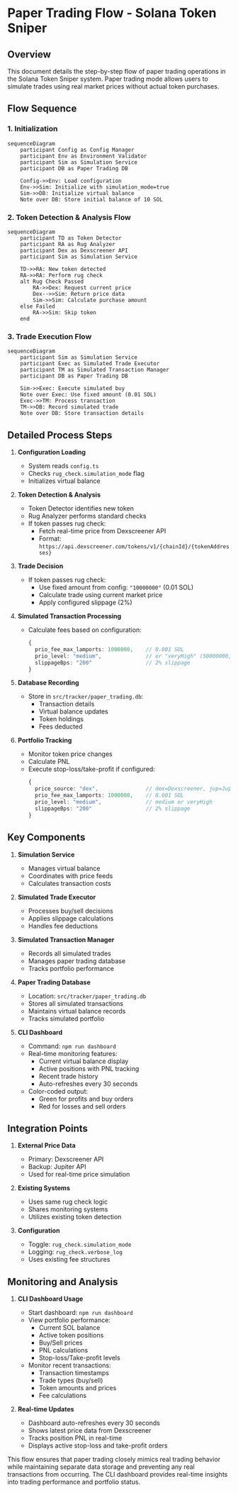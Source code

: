 # Paper Trading Flow - Solana Token Sniper

## Overview
This document details the step-by-step flow of paper trading operations in the Solana Token Sniper system. Paper trading mode allows users to simulate trades using real market prices without actual token purchases.

## Flow Sequence

### 1. Initialization
```mermaid
sequenceDiagram
    participant Config as Config Manager
    participant Env as Environment Validator
    participant Sim as Simulation Service
    participant DB as Paper Trading DB

    Config->>Env: Load configuration
    Env->>Sim: Initialize with simulation_mode=true
    Sim->>DB: Initialize virtual balance
    Note over DB: Store initial balance of 10 SOL
```

### 2. Token Detection & Analysis Flow
```mermaid
sequenceDiagram
    participant TD as Token Detector
    participant RA as Rug Analyzer
    participant Dex as Dexscreener API
    participant Sim as Simulation Service

    TD->>RA: New token detected
    RA->>RA: Perform rug check
    alt Rug Check Passed
        RA->>Dex: Request current price
        Dex-->>Sim: Return price data
        Sim->>Sim: Calculate purchase amount
    else Failed
        RA->>Sim: Skip token
    end
```

### 3. Trade Execution Flow
```mermaid
sequenceDiagram
    participant Sim as Simulation Service
    participant Exec as Simulated Trade Executor
    participant TM as Simulated Transaction Manager
    participant DB as Paper Trading DB

    Sim->>Exec: Execute simulated buy
    Note over Exec: Use fixed amount (0.01 SOL)
    Exec->>TM: Process transaction
    TM->>DB: Record simulated trade
    Note over DB: Store transaction details
```

## Detailed Process Steps

1. **Configuration Loading**
   - System reads `config.ts`
   - Checks `rug_check.simulation_mode` flag
   - Initializes virtual balance

2. **Token Detection & Analysis**
   - Token Detector identifies new token
   - Rug Analyzer performs standard checks
   - If token passes rug check:
     * Fetch real-time price from Dexscreener API
     * Format: `https://api.dexscreener.com/tokens/v1/{chainId}/{tokenAddresses}`

3. **Trade Decision**
   - If token passes rug check:
     * Use fixed amount from config: `"10000000"` (0.01 SOL)
     * Calculate trade using current market price
     * Apply configured slippage (2%)

4. **Simulated Transaction Processing**
   - Calculate fees based on configuration:
     ```typescript
     {
       prio_fee_max_lamports: 1000000,    // 0.001 SOL
       prio_level: "medium",              // or "veryHigh" (50000000, 0.05 SOL)
       slippageBps: "200"                 // 2% slippage
     }
     ```

5. **Database Recording**
   - Store in `src/tracker/paper_trading.db`:
     * Transaction details
     * Virtual balance updates
     * Token holdings
     * Fees deducted

6. **Portfolio Tracking**
   - Monitor token price changes
   - Calculate PNL
   - Execute stop-loss/take-profit if configured:
     ```typescript
     {
       price_source: "dex",               // dex=Dexscreener, jup=Jupiter
       prio_fee_max_lamports: 1000000,    // 0.001 SOL
       prio_level: "medium",              // medium or veryHigh
       slippageBps: "200"                 // 2% slippage
     }
     ```

## Key Components

1. **Simulation Service**
   - Manages virtual balance
   - Coordinates with price feeds
   - Calculates transaction costs

2. **Simulated Trade Executor**
   - Processes buy/sell decisions
   - Applies slippage calculations
   - Handles fee deductions

3. **Simulated Transaction Manager**
   - Records all simulated trades
   - Manages paper trading database
   - Tracks portfolio performance

4. **Paper Trading Database**
   - Location: `src/tracker/paper_trading.db`
   - Stores all simulated transactions
   - Maintains virtual balance records
   - Tracks simulated portfolio

5. **CLI Dashboard**
   - Command: `npm run dashboard`
   - Real-time monitoring features:
     * Current virtual balance display
     * Active positions with PNL tracking
     * Recent trade history
     * Auto-refreshes every 30 seconds
   - Color-coded output:
     * Green for profits and buy orders
     * Red for losses and sell orders

## Integration Points

1. **External Price Data**
   - Primary: Dexscreener API
   - Backup: Jupiter API
   - Used for real-time price simulation

2. **Existing Systems**
   - Uses same rug check logic
   - Shares monitoring systems
   - Utilizes existing token detection

3. **Configuration**
   - Toggle: `rug_check.simulation_mode`
   - Logging: `rug_check.verbose_log`
   - Uses existing fee structures

## Monitoring and Analysis

1. **CLI Dashboard Usage**
   - Start dashboard: `npm run dashboard`
   - View portfolio performance:
     * Current SOL balance
     * Active token positions
     * Buy/Sell prices
     * PNL calculations
     * Stop-loss/Take-profit levels
   - Monitor recent transactions:
     * Transaction timestamps
     * Trade types (buy/sell)
     * Token amounts and prices
     * Fee calculations

2. **Real-time Updates**
   - Dashboard auto-refreshes every 30 seconds
   - Shows latest price data from Dexscreener
   - Tracks position PNL in real-time
   - Displays active stop-loss and take-profit orders

This flow ensures that paper trading closely mimics real trading behavior while maintaining separate data storage and preventing any real transactions from occurring. The CLI dashboard provides real-time insights into trading performance and portfolio status.